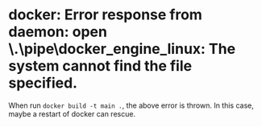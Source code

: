 # docker: Error response from daemon: open \\.\pipe\docker_engine_linux: The system cannot find the file specified.

When run `docker build -t main .`, the above error is thrown. In this case, maybe a restart of docker can rescue. 

